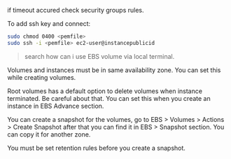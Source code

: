 if timeout accured check security groups rules.  

To add ssh key and connect: 

```bash
sudo chmod 0400 <pemfile>
sudo ssh -i <pemfile> ec2-user@instancepublicid
```
> search how can i use EBS volume via local terminal.  

Volumes and instances must be in same availability zone. You can set this while creating volumes.  

Root volumes has a default option to delete volumes when instance terminated. Be careful about that. You can set this when you create an instance in EBS Advance section.  

You can create a snapshot for the volumes, go to EBS > Volumes > Actions > Create Snapshot
after that you can find it in EBS > Snapshot section. You can copy it for another zone.  

You must be set retention rules before you create a snapshot.  



